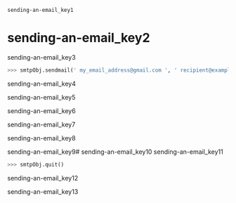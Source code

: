 ```ngMeta
sending-an-email_key1
```
# sending-an-email_key2
sending-an-email_key3

```python
>>> smtpObj.sendmail(' my_email_address@gmail.com ', ' recipient@example.com ','Subject: So long.\nDear Alice,so long and thanks for all the fish. Sincerely,Bob')
```
sending-an-email_key4

sending-an-email_key5

sending-an-email_key6

sending-an-email_key7

sending-an-email_key8

sending-an-email_key9# sending-an-email_key10
sending-an-email_key11

```python
>>> smtpObj.quit()
```
sending-an-email_key12

sending-an-email_key13